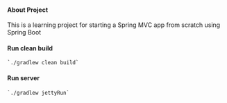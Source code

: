 #### About Project
This is a learning project for starting a Spring MVC app from scratch using Spring Boot

#### Run clean build
    `./gradlew clean build`
    
#### Run server
    `./gradlew jettyRun`
